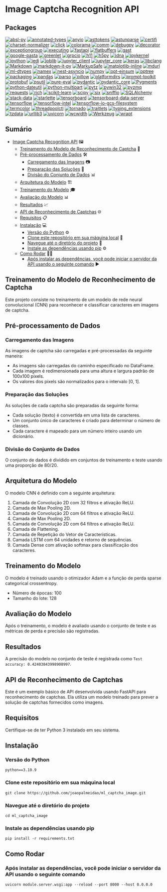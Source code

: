 # Image Captcha Recognition API

## Packages

[![absl-py](https://img.shields.io/badge/absl--py-2.1.0-blue)](https://pypi.org/project/absl-py/)
[![annotated-types](https://img.shields.io/badge/annotated--types-0.6.0-blue)](https://pypi.org/project/annotated-types/)
[![anyio](https://img.shields.io/badge/anyio-4.3.0-blue)](https://pypi.org/project/anyio/)
[![asttokens](https://img.shields.io/badge/asttokens-2.4.1-blue)](https://pypi.org/project/asttokens/)
[![astunparse](https://img.shields.io/badge/astunparse-1.6.3-blue)](https://pypi.org/project/astunparse/)
[![certifi](https://img.shields.io/badge/certifi-2024.2.2-blue)](https://pypi.org/project/certifi/)
[![charset-normalizer](https://img.shields.io/badge/charset--normalizer-3.3.2-blue)](https://pypi.org/project/charset-normalizer/)
[![click](https://img.shields.io/badge/click-8.1.7-blue)](https://pypi.org/project/click/)
[![colorama](https://img.shields.io/badge/colorama-0.4.6-blue)](https://pypi.org/project/colorama/)
[![comm](https://img.shields.io/badge/comm-0.2.2-blue)](https://pypi.org/project/comm/)
[![debugpy](https://img.shields.io/badge/debugpy-1.8.1-blue)](https://pypi.org/project/debugpy/)
[![decorator](https://img.shields.io/badge/decorator-5.1.1-blue)](https://pypi.org/project/decorator/)
[![exceptiongroup](https://img.shields.io/badge/exceptiongroup-1.2.1-blue)](https://pypi.org/project/exceptiongroup/)
[![executing](https://img.shields.io/badge/executing-2.0.1-blue)](https://pypi.org/project/executing/)
[![fastapi](https://img.shields.io/badge/fastapi-0.110.2-blue)](https://pypi.org/project/fastapi/)
[![flatbuffers](https://img.shields.io/badge/flatbuffers-24.3.25-blue)](https://pypi.org/project/flatbuffers/)
[![gast](https://img.shields.io/badge/gast-0.5.4-blue)](https://pypi.org/project/gast/)
[![google-pasta](https://img.shields.io/badge/google--pasta-0.2.0-blue)](https://pypi.org/project/google-pasta/)
[![greenlet](https://img.shields.io/badge/greenlet-3.0.3-blue)](https://pypi.org/project/greenlet/)
[![grpcio](https://img.shields.io/badge/grpcio-1.62.2-blue)](https://pypi.org/project/grpcio/)
[![h11](https://img.shields.io/badge/h11-0.14.0-blue)](https://pypi.org/project/h11/)
[![h5py](https://img.shields.io/badge/h5py-3.11.0-blue)](https://pypi.org/project/h5py/)
[![idna](https://img.shields.io/badge/idna-3.7-blue)](https://pypi.org/project/idna/)
[![ipykernel](https://img.shields.io/badge/ipykernel-6.29.4-blue)](https://pypi.org/project/ipykernel/)
[![ipython](https://img.shields.io/badge/ipython-8.23.0-blue)](https://pypi.org/project/ipython/)
[![jedi](https://img.shields.io/badge/jedi-0.19.1-blue)](https://pypi.org/project/jedi/)
[![joblib](https://img.shields.io/badge/joblib-1.4.0-blue)](https://pypi.org/project/joblib/)
[![jupyter_client](https://img.shields.io/badge/jupyter__client-8.6.1-blue)](https://pypi.org/project/jupyter-client/)
[![jupyter_core](https://img.shields.io/badge/jupyter__core-5.7.2-blue)](https://pypi.org/project/jupyter-core/)
[![keras](https://img.shields.io/badge/keras-3.2.1-blue)](https://pypi.org/project/keras/)
[![libclang](https://img.shields.io/badge/libclang-18.1.1-blue)](https://pypi.org/project/libclang/)
[![Markdown](https://img.shields.io/badge/Markdown-3.6-blue)](https://pypi.org/project/Markdown/)
[![markdown-it-py](https://img.shields.io/badge/markdown--it--py-3.0.0-blue)](https://pypi.org/project/markdown-it-py/)
[![MarkupSafe](https://img.shields.io/badge/MarkupSafe-2.1.5-blue)](https://pypi.org/project/MarkupSafe/)
[![matplotlib-inline](https://img.shields.io/badge/matplotlib--inline-0.1.7-blue)](https://pypi.org/project/matplotlib-inline/)
[![mdurl](https://img.shields.io/badge/mdurl-0.1.2-blue)](https://pypi.org/project/mdurl/)
[![ml-dtypes](https://img.shields.io/badge/ml--dtypes-0.3.2-blue)](https://pypi.org/project/ml-dtypes/)
[![namex](https://img.shields.io/badge/namex-0.0.8-blue)](https://pypi.org/project/namex/)
[![nest-asyncio](https://img.shields.io/badge/nest--asyncio-1.6.0-blue)](https://pypi.org/project/nest-asyncio/)
[![numpy](https://img.shields.io/badge/numpy-1.26.4-blue)](https://pypi.org/project/numpy/)
[![opt-einsum](https://img.shields.io/badge/opt--einsum-3.3.0-blue)](https://pypi.org/project/opt-einsum/)
[![optree](https://img.shields.io/badge/optree-0.11.0-blue)](https://pypi.org/project/optree/)
[![packaging](https://img.shields.io/badge/packaging-24.0-blue)](https://pypi.org/project/packaging/)
[![pandas](https://img.shields.io/badge/pandas-2.2.2-blue)](https://pypi.org/project/pandas/)
[![parso](https://img.shields.io/badge/parso-0.8.4-blue)](https://pypi.org/project/parso/)
[![pillow](https://img.shields.io/badge/pillow-10.3.0-blue)](https://pypi.org/project/pillow/)
[![platformdirs](https://img.shields.io/badge/platformdirs-4.2.0-blue)](https://pypi.org/project/platformdirs/)
[![prompt-toolkit](https://img.shields.io/badge/prompt--toolkit-3.0.43-blue)](https://pypi.org/project/prompt-toolkit/)
[![protobuf](https://img.shields.io/badge/protobuf-4.25.3-blue)](https://pypi.org/project/protobuf/)
[![psutil](https://img.shields.io/badge/psutil-5.9.8-blue)](https://pypi.org/project/psutil/)
[![pure-eval](https://img.shields.io/badge/pure--eval-0.2.2-blue)](https://pypi.org/project/pure-eval/)
[![pydantic](https://img.shields.io/badge/pydantic-2.7.0-blue)](https://pypi.org/project/pydantic/)
[![pydantic_core](https://img.shields.io/badge/pydantic__core-2.18.1-blue)](https://pypi.org/project/pydantic-core/)
[![Pygments](https://img.shields.io/badge/Pygments-2.17.2-blue)](https://pypi.org/project/Pygments/)
[![python-dateutil](https://img.shields.io/badge/python--dateutil-2.9.0.post0-blue)](https://pypi.org/project/python-dateutil/)
[![python-multipart](https://img.shields.io/badge/python--multipart-0.0.9-blue)](https://pypi.org/project/python-multipart/)
[![pytz](https://img.shields.io/badge/pytz-2024.1-blue)](https://pypi.org/project/pytz/)
[![pywin32](https://img.shields.io/badge/pywin32-306-blue)](https://pypi.org/project/pywin32/)
[![pyzmq](https://img.shields.io/badge/pyzmq-26.0.2-blue)](https://pypi.org/project/pyzmq/)
[![requests](https://img.shields.io/badge/requests-2.31.0-blue)](https://pypi.org/project/requests/)
[![rich](https://img.shields.io/badge/rich-13.7.1-blue)](https://pypi.org/project/rich/)
[![scikit-learn](https://img.shields.io/badge/scikit--learn-1.4.2-blue)](https://pypi.org/project/scikit-learn/)
[![scipy](https://img.shields.io/badge/scipy-1.13.0-blue)](https://pypi.org/project/scipy/)
[![six](https://img.shields.io/badge/six-1.16.0-blue)](https://pypi.org/project/six/)
[![sniffio](https://img.shields.io/badge/sniffio-1.3.1-blue)](https://pypi.org/project/sniffio/)
[![SQLAlchemy](https://img.shields.io/badge/SQLAlchemy-2.0.29-blue)](https://pypi.org/project/SQLAlchemy/)
[![stack-data](https://img.shields.io/badge/stack--data-0.6.3-blue)](https://pypi.org/project/stack-data/)
[![starlette](https://img.shields.io/badge/starlette-0.37.2-blue)](https://pypi.org/project/starlette/)
[![tensorboard](https://img.shields.io/badge/tensorboard-2.16.2-blue)](https://pypi.org/project/tensorboard/)
[![tensorboard-data-server](https://img.shields.io/badge/tensorboard--data--server-0.7.2-blue)](https://pypi.org/project/tensorboard-data-server/)
[![tensorflow](https://img.shields.io/badge/tensorflow-2.16.1-blue)](https://pypi.org/project/tensorflow/)
[![tensorflow-intel](https://img.shields.io/badge/tensorflow--intel-2.16.1-blue)](https://pypi.org/project/tensorflow-intel/)
[![tensorflow-io-gcs-filesystem](https://img.shields.io/badge/tensorflow--io--gcs--filesystem-0.31.0-blue)](https://pypi.org/project/tensorflow-io-gcs-filesystem/)
[![termcolor](https://img.shields.io/badge/termcolor-2.4.0-blue)](https://pypi.org/project/termcolor/)
[![threadpoolctl](https://img.shields.io/badge/threadpoolctl-3.4.0-blue)](https://pypi.org/project/threadpoolctl/)
[![tornado](https://img.shields.io/badge/tornado-6.4-blue)](https://pypi.org/project/tornado/)
[![traitlets](https://img.shields.io/badge/traitlets-5.14.3-blue)](https://pypi.org/project/traitlets/)
[![typing_extensions](https://img.shields.io/badge/typing__extensions-4.11.0-blue)](https://pypi.org/project/typing-extensions/)
[![tzdata](https://img.shields.io/badge/tzdata-2024.1-blue)](https://pypi.org/project/tzdata/)
[![urllib3](https://img.shields.io/badge/urllib3-2.2.1-blue)](https://pypi.org/project/urllib3/)
[![uvicorn](https://img.shields.io/badge/uvicorn-0.29.0-blue)](https://pypi.org/project/uvicorn/)
[![wcwidth](https://img.shields.io/badge/wcwidth-0.2.13-blue)](https://pypi.org/project/wcwidth/)
[![Werkzeug](https://img.shields.io/badge/Werkzeug-3.0.2-blue)](https://pypi.org/project/Werkzeug/)
[![wrapt](https://img.shields.io/badge/wrapt-1.16.0-blue)](https://pypi.org/project/wrapt/)

## Sumário

- [Image Captcha Recognition API](#image-captcha-recognition-api) 🖼️
  - [Treinamento do Modelo de Reconhecimento de Captcha](#treinamento-do-modelo-de-reconhecimento-de-captcha) 🧠
  - [Pré-processamento de Dados](#pré-processamento-de-dados) 🛠️
    - [Carregamento das Imagens](#carregamento-das-imagens) 📷
    - [Preparação das Soluções](#preparação-das-soluções) 📝
    - [Divisão do Conjunto de Dados](#divisão-do-conjunto-de-dados) 📊
  - [Arquitetura do Modelo](#arquitetura-do-modelo) 🏗️
  - [Treinamento do Modelo](#treinamento-do-modelo) 🎓
  - [Avaliação do Modelo](#avaliação-do-modelo) 📊
  - [Resultados](#resultados) 📈
  - [API de Reconhecimento de Captchas](#api-de-reconhecimento-de-captchas) 🌐
  - [Requisitos](#requisitos) 📋
  - [Instalação](#instalação) 💻
    - [Versão do Python](#versão-do-python) ⚙️
    - [Clone este repositório em sua máquina local](#clone-este-repositório-em-sua-máquina-local) 🔄
    - [Navegue até o diretório do projeto](#navegue-até-o-diretório-do-projeto) 📁
    - [Instale as dependências usando pip](#instale-as-dependências-usando-pip) ⚙️
  - [Como Rodar](#como-rodar) 🏃‍♂️
    - [Após instalar as dependências, você pode iniciar o servidor da API usando o seguinte comando](#após-instalar-as-dependências-você-pode-iniciar-o-servidor-da-api-usando-o-seguinte-comando) ▶️

## Treinamento do Modelo de Reconhecimento de Captcha

Este projeto consiste no treinamento de um modelo de rede neural convolucional (CNN) para reconhecer e classificar caracteres em imagens de captcha.

## Pré-processamento de Dados

### Carregamento das Imagens

As imagens de captcha são carregadas e pré-processadas da seguinte maneira:

- As imagens são carregadas do caminho especificado no DataFrame.
- Cada imagem é redimensionada para uma altura e largura padrão de 100x100 pixels.
- Os valores dos pixels são normalizados para o intervalo [0, 1].

### Preparação das Soluções

As soluções de cada captcha são preparadas da seguinte forma:

- Cada solução (texto) é convertida em uma lista de caracteres.
- Um conjunto único de caracteres é criado para determinar o número de classes.
- Cada caractere é mapeado para um número inteiro usando um dicionário.

### Divisão do Conjunto de Dados

O conjunto de dados é dividido em conjuntos de treinamento e teste usando uma proporção de 80/20.

## Arquitetura do Modelo

O modelo CNN é definido com a seguinte arquitetura:

1. Camada de Convolução 2D com 32 filtros e ativação ReLU.
2. Camada de Max Pooling 2D.
3. Camada de Convolução 2D com 64 filtros e ativação ReLU.
4. Camada de Max Pooling 2D.
5. Camada de Convolução 2D com 64 filtros e ativação ReLU.
6. Camada de Flattening.
7. Camada de Repetição do Vetor de Características.
8. Camada LSTM com 64 unidades e retorno de sequências.
9. Camada Dense com ativação softmax para classificação dos caracteres.

## Treinamento do Modelo

O modelo é treinado usando o otimizador Adam e a função de perda sparse categorical crossentropy.

- Número de épocas: 100
- Tamanho do lote: 128

## Avaliação do Modelo

Após o treinamento, o modelo é avaliado usando o conjunto de teste e as métricas de perda e precisão são registradas.

## Resultados

A precisão do modelo no conjunto de teste é registrada como `Test accuracy: 0.42403843998908997`.

## API de Reconhecimento de Captchas

Este é um exemplo básico de API desenvolvida usando FastAPI para reconhecimento de captchas. Ela utiliza um modelo treinado para prever a solução de captchas fornecidos como imagens.

## Requisitos

Certifique-se de ter Python 3 instalado em seu sistema.

## Instalação

### Versão do Python

`python==3.10.9`

### Clone este repositório em sua máquina local

`git clone https://github.com/joaopalmeidao/ml_captcha_image.git`

### Navegue até o diretório do projeto

`cd ml_captcha_image`

### Instale as dependências usando pip

`pip install -r requirements.txt`

## Como Rodar

### Após instalar as dependências, você pode iniciar o servidor da API usando o seguinte comando

`uvicorn module.server.wsgi:app --reload --port 8000 --host 0.0.0.0`
